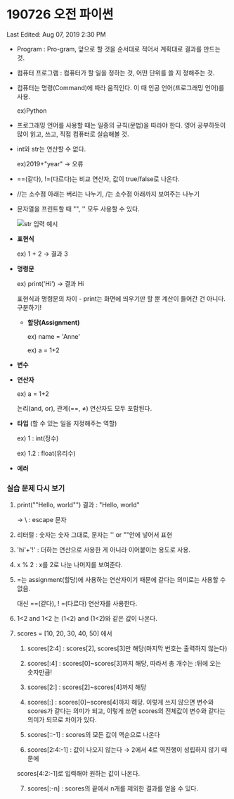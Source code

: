 # **190726 오전 파이썬**

Last Edited: Aug 07, 2019 2:30 PM

- Program : Pro-gram, 앞으로 할 것을 순서대로 적어서 계획대로 결과를 만드는 것.

- 컴퓨터 프로그램 : 컴퓨터가 할 일을 정하는 것, 어떤 단위를 쓸 지 정해주는 것.

- 컴퓨터는 명령(Command)에 따라 움직인다. 이 때 인공 언어(프로그래밍 언어)를 사용.

    ex)Python

- 프로그래밍 언어를 사용할 때는 일종의 규칙(문법)을 따라야 한다. 영어 공부하듯이 많이 읽고, 쓰고, 직접 컴퓨터로 실습해볼 것.
- int와 str는 연산할 수 없다.

    ex)2019+"year" -> 오류

- ==(같다), !=(다르다)는 비교 연산자, 값이 true/false로 나온다.
- //는 소수점 아래는 버리는 나누기, /는 소수점 아래까지 보여주는 나누기
- 문자열을 프린트할 때 "", '' 모두 사용할 수 있다.

    ![str 입력 예시](./str.PNG)

- **표현식**

    ex) 1 + 2 -> 결과 3

- **명령문**

    ex) print('Hi') -> 결과 Hi

    표현식과 명령문의 차이 - print는 화면에 띄우기만 할 뿐 계산이 들어간 건 아니다. 구분하기!

    - **할당(Assignment)**

        ex) name = 'Anne'

        ex) a = 1+2

- **변수**
- **연산자**

    ex) a = 1+2

    논리(and, or), 관계(==, ≠) 연산자도 모두 포함된다.

- **타입** (할 수 있는 일을 지정해주는 역할)

    ex) 1 : int(정수)

    ex)  1.2 : float(유리수)

- **에러**

### 실습 문제 다시 보기

1. print("\"Hello, world\"") 결과 :  "Hello, world"

    → \ : escape 문자

2. 리터럴 : 숫자는 숫자 그대로, 문자는 '' or ""안에 넣어서 표현
3. 'hi'+'!' : 더하는 연산으로 사용한 게 아니라 이어붙이는 용도로 사용.
4. x % 2 : x를 2로 나눈 나머지를 보여준다.
5. =는 assignment(할당)에 사용하는 연산자이기 때문에 같다는 의미로는 사용할 수 없음.

    대신 ==(같다), ! =(다르다) 연산자를 사용한다.

6. 1<2 and 1<2 는 (1<2) and (1<2)와 같은 값이 나온다.
7. scores = [10, 20, 30, 40, 50] 에서

    1) scores[2:4] : scores[2], scores[3]만 해당(마지막 번호는 출력하지 않는다)

    2) scores[:4] : scores[0]~scores[3]까지 해당, 따라서 총 개수는 :뒤에 오는 숫자만큼!

    3) scores[2:] : scores[2]~scores[4]까지 해당

    4) scores[:] : scores[0]~scores[4]까지 해당. 이렇게 쓰지 않으면 변수와 scores가 같다는 의미가 되고, 이렇게 쓰면 scores의 전체값이 변수와 같다는 의미가 되므로 차이가 있다.

    5) scores[::-1] : scores의 모든 값이 역순으로 나온다

    6) scores[2:4:-1] : 값이 나오지 않는다 → 2에서 4로 역진행이 성립하지 않기 때문에

    scores[4:2:-1]로 입력해야 원하는 값이 나온다.

    7) scores[:-n] : scores의 끝에서 n개를 제외한 결과를 얻을 수 있다.